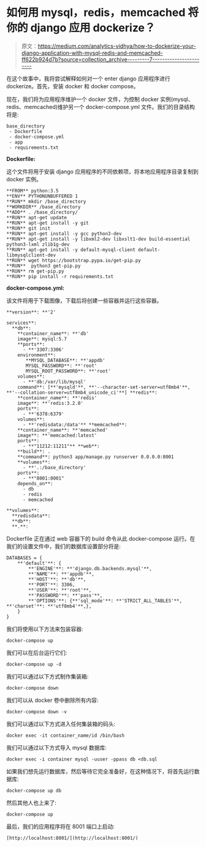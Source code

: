 # 如何用 mysql，redis，memcached 将你的 django 应用 dockerize？

> 原文：<https://medium.com/analytics-vidhya/how-to-dockerize-your-django-application-with-mysql-redis-and-memcached-ff622b924d7b?source=collection_archive---------7----------------------->

在这个故事中，我将尝试解释如何对一个 enter django 应用程序进行 dockerize。首先，安装 docker 和 docker compose。

现在，我们将为应用程序维护一个 docker 文件，为控制 docker 实例(mysql、redis、memcached)维护另一个 docker-compose.yml 文件。我们的目录结构将是:

```
base_directory
 - Dockerfile
 - docker-compose.yml
 - app
 - requirements.txt
```

**Dockerfile:**

这个文件将用于安装 django 应用程序的不同依赖项，将本地应用程序目录复制到 docker 实例。

```
**FROM** python:3.5
**ENV** PYTHONUNBUFFERED 1
**RUN** mkdir /base_directory
**WORKDIR** /base_directory
**ADD** . /base_directory/
**RUN** apt-get update
**RUN** apt-get install -y git
**RUN** git init
**RUN** apt-get install -y gcc python3-dev
**RUN** apt-get install -y libxml2-dev libxslt1-dev build-essential python3-lxml zlib1g-dev
**RUN** apt-get install -y default-mysql-client default-libmysqlclient-dev
**RUN** wget https://bootstrap.pypa.io/get-pip.py
**RUN**  python3 get-pip.py
**RUN** rm get-pip.py
**RUN** pip install -r requirements.txt
```

**docker-compose.yml:**

该文件将用于下载图像，下载后将创建一些容器并运行这些容器。

```
**version**: **'2'

services**:
  **db**:
    **container_name**: **'db'
    image**: mysql:5.7
    **ports**:
      - **'3307:3306'
    environment**:
       **MYSQL_DATABASE**: **'appdb'
       MYSQL_PASSWORD**: **'root'
       MYSQL_ROOT_PASSWORD**: **'root'
    volumes**:
      - **'db:/var/lib/mysql'
    command**: [**'mysqld'**, **'--character-set-server=utf8mb4'**, **'--collation-server=utf8mb4_unicode_ci'**] **redis**:
    **container_name**: **'redis'
    image**: **'redis:3.2.0'
    ports**:
      - **'6378:6379'
    volumes**:
      - **'redisdata:/data'** **memcached**:
    **container_name**: **'memcached'
    image**: **'memcached:latest'
    ports**:
      - **"11212:11211"** **web**:
    **build**: .
    **command**: python3 app/manage.py runserver 0.0.0.0:8001 
    **volumes**:
      - **'.:/base_directory'
    ports**:
      - **"8001:8001"
    depends_on**:
      - db
      - redis
      - memcached

**volumes**:
  **redisdata**:
  **db**:
  **.**:
```

Dockerfile 正在通过 web 容器下的 build 命令从此 docker-compose 运行。在我们的设置文件中，我们的数据库设置部分将是:

```
DATABASES = {
    **'default'**: {
        **'ENGINE'**: **'django.db.backends.mysql'**,
        **'NAME'**: **'appdb'**,
        **'HOST'**: **'db'**,
        **'PORT'**: 3306,
        **'USER'**: **'root'**,
        **'PASSWORD'**: **'pass'**,
        **'OPTIONS'**: {**'sql_mode'**: **'STRICT_ALL_TABLES'**, **'charset'**: **'utf8mb4'**,},
    }
}
```

我们将使用以下方法来包装容器:

```
docker-compose up
```

我们可以在后台运行它们:

```
docker-compose up -d 
```

我们可以通过以下方式制作集装箱:

```
docker-compose down
```

我们可以从 docker 卷中删除所有内容:

```
docker-compose down -v
```

我们可以通过以下方式进入任何集装箱的码头:

```
docker exec -it container_name/id /bin/bash
```

我们可以通过以下方式导入 mysql 数据库:

```
docker exec -i container mysql -uuser -ppass db <db.sql
```

如果我们想先运行数据库，然后等待它完全准备好，在这种情况下，将首先运行数据库:

```
docker-compose up db
```

然后其他人也上来了:

```
docker-compose up
```

最后，我们的应用程序将在 8001 端口上启动:

```
[http://localhost:8001/](http://localhost:8001/)
```